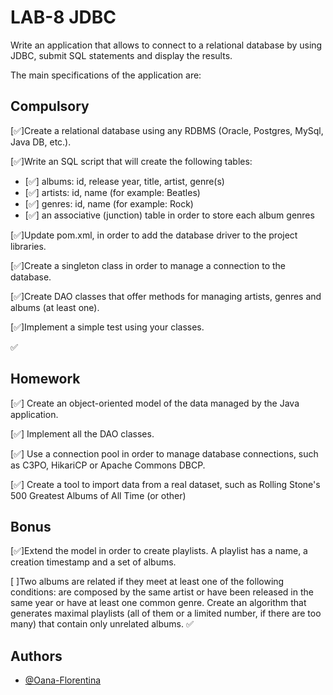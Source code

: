 
# LAB-8 JDBC
Write an application that allows to connect to a relational database by using JDBC, submit SQL statements and display the results.

The main specifications of the application are:







## Compulsory
[✅]Create a relational database using any RDBMS (Oracle, Postgres, MySql, Java DB, etc.).

[✅]Write an SQL script that will create the following tables:

   - [✅] albums: id, release year, title, artist, genre(s)
   - [✅] artists: id, name (for example: Beatles)
   - [✅] genres: id, name (for example: Rock)
   - [✅] an associative (junction) table in order to store each album genres

[✅]Update pom.xml, in order to add the database driver to the project libraries.

[✅]Create a singleton class in order to manage a connection to the database.

[✅]Create DAO classes that offer methods for managing artists, genres and albums (at least one).

[✅]Implement a simple test using your classes.

✅ 
## Homework
 [✅] Create an object-oriented model of the data managed by the Java application.
 
 [✅] Implement all the DAO classes.
 
 [✅] Use a connection pool in order to manage database connections, such as C3PO, HikariCP or Apache Commons DBCP.
 
 [✅] Create a tool to import data from a real dataset, such as Rolling Stone's 500 Greatest Albums of All Time (or other)

## Bonus
[✅]Extend the model in order to create playlists. A playlist has a name, a creation timestamp and a set of albums.

[ ]Two albums are related if they meet at least one of the following conditions: are composed by the same artist or have been released in the same year or have at least one common genre.
Create an algorithm that generates maximal playlists (all of them or a limited number, if there are too many) that contain only unrelated albums.
✅
## Authors

- [@Oana-Florentina](https://github.com/Oana-Florentina)

